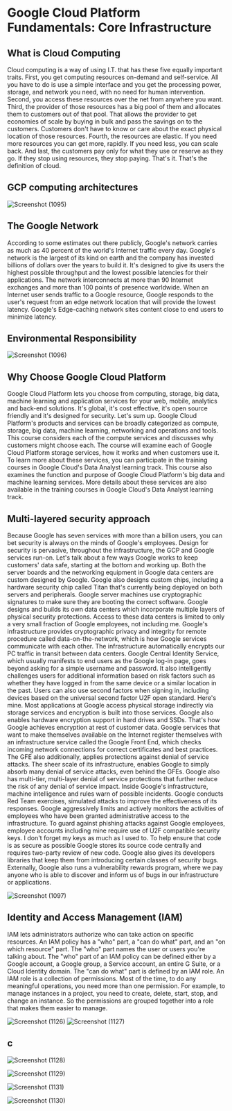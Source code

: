 # Google Cloud Platform Fundamentals: Core Infrastructure

## What is Cloud Computing

Cloud computing is a way of using I.T. that has these five equally important traits. First, you get computing resources on-demand and self-service. All you have to do is use a simple interface and you get the processing power, storage, and network you need, with no need for human intervention. Second, you access these resources over the net from anywhere you want. Third, the provider of those resources has a big pool of them and allocates them to customers out of that pool. That allows the provider to get economies of scale by buying in bulk and pass the savings on to the customers. Customers don't have to know or care about the exact physical location of those resources. Fourth, the resources are elastic. If you need more resources you can get more, rapidly. If you need less, you can scale back. And last, the customers pay only for what they use or reserve as they go. If they stop using resources, they stop paying. That's it. That's the definition of cloud.

## GCP computing architectures

![Screenshot (1095)](https://user-images.githubusercontent.com/46487696/104838175-3bd99a80-58df-11eb-9f3d-9d787febd28c.png)

## The Google Network

According to some estimates out there publicly, Google's network carries as much as 40 percent of the world's Internet traffic every day. Google's network is the largest of its kind on earth and the company has invested billions of dollars over the years to build it. It's designed to give its users the highest possible throughput and the lowest possible latencies for their applications. The network interconnects at more than 90 Internet exchanges and more than 100 points of presence worldwide. When an Internet user sends traffic to a Google resource, Google responds to the user's request from an edge network location that will provide the lowest latency. Google's Edge-caching network sites content close to end users to minimize latency.

## Environmental Responsibility

![Screenshot (1096)](https://user-images.githubusercontent.com/46487696/104838267-ddf98280-58df-11eb-9653-32d36dd3c8c8.png)

## Why Choose Google Cloud Platform

Google Cloud Platform lets you choose from computing, storage, big data, machine learning and application services for your web, mobile, analytics and back-end solutions. It's global, it's cost effective, it's open source friendly and it's designed for security. Let's sum up. Google Cloud Platform's products and services can be broadly categorized as compute, storage, big data, machine learning, networking and operations and tools. This course considers each of the compute services and discusses why customers might choose each. The course will examine each of Google Cloud Platform storage services, how it works and when customers use it. To learn more about these services, you can participate in the training courses in Google Cloud's Data Analyst learning track. This course also examines the function and purpose of Google Cloud Platform's big data and machine learning services. More details about these services are also available in the training courses in Google Cloud's Data Analyst learning track.

## Multi-layered security approach

Because Google has seven services with more than a billion users, you can bet security is always on the minds of Google's employees. Design for security is pervasive, throughout the infrastructure, the GCP and Google services run-on. Let's talk about a few ways Google works to keep customers' data safe, starting at the bottom and working up. Both the server boards and the networking equipment in Google data centers are custom designed by Google. Google also designs custom chips, including a hardware security chip called Titan that's currently being deployed on both servers and peripherals. Google server machines use cryptographic signatures to make sure they are booting the correct software. Google designs and builds its own data centers which incorporate multiple layers of physical security protections. Access to these data centers is limited to only a very small fraction of Google employees, not including me. Google's infrastructure provides cryptographic privacy and integrity for remote procedure called data-on-the-network, which is how Google services communicate with each other. The infrastructure automatically encrypts our PC traffic in transit between data centers. Google Central Identity Service, which usually manifests to end users as the Google log-in page, goes beyond asking for a simple username and password. It also intelligently challenges users for additional information based on risk factors such as whether they have logged in from the same device or a similar location in the past. Users can also use second factors when signing in, including devices based on the universal second factor U2F open standard. Here's mine. Most applications at Google access physical storage indirectly via storage services and encryption is built into those services. Google also enables hardware encryption support in hard drives and SSDs. That's how Google achieves encryption at rest of customer data. Google services that want to make themselves available on the Internet register themselves with an infrastructure service called the Google Front End, which checks incoming network connections for correct certificates and best practices. The GFE also additionally, applies protections against denial of service attacks. The sheer scale of its infrastructure, enables Google to simply absorb many denial of service attacks, even behind the GFEs. Google also has multi-tier, multi-layer denial of service protections that further reduce the risk of any denial of service impact. Inside Google's infrastructure, machine intelligence and rules warn of possible incidents. Google conducts Red Team exercises, simulated attacks to improve the effectiveness of its responses. Google aggressively limits and actively monitors the activities of employees who have been granted administrative access to the infrastructure. To guard against phishing attacks against Google employees, employee accounts including mine require use of U2F compatible security keys. I don't forget my keys as much as I used to. To help ensure that code is as secure as possible Google stores its source code centrally and requires two-party review of new code. Google also gives its developers libraries that keep them from introducing certain classes of security bugs. Externally, Google also runs a vulnerability rewards program, where we pay anyone who is able to discover and inform us of bugs in our infrastructure or applications.

![Screenshot (1097)](https://user-images.githubusercontent.com/46487696/104849599-8a535d00-5910-11eb-9b86-d96addab2a1c.png)


## Identity and Access Management (IAM)

IAM lets administrators authorize who can take action on specific resources. An IAM policy has a "who" part, a "can do what" part, and an "on which resource" part. The "who" part names the user or users you're talking about. The "who" part of an IAM policy can be defined either by a Google account, a Google group, a Service account, an entire G Suite, or a Cloud Identity domain. The "can do what" part is defined by an IAM role. An IAM role is a collection of permissions. Most of the time, to do any meaningful operations, you need more than one permission. For example, to manage instances in a project, you need to create, delete, start, stop, and change an instance. So the permissions are grouped together into a role that makes them easier to manage.

![Screenshot (1126)](https://user-images.githubusercontent.com/46487696/105208909-3befc980-5b6f-11eb-8398-9bf33d9f2372.png)
![Screenshot (1127)](https://user-images.githubusercontent.com/46487696/105208914-3e522380-5b6f-11eb-8f49-27fea89cd04a.png)

## c
![Screenshot (1128)](https://user-images.githubusercontent.com/46487696/105209846-4eb6ce00-5b70-11eb-9d0b-1565f5c2cb4c.png)

![Screenshot (1129)](https://user-images.githubusercontent.com/46487696/105209853-50809180-5b70-11eb-9e62-d70d66d587af.png)

![Screenshot (1131)](https://user-images.githubusercontent.com/46487696/105209855-51b1be80-5b70-11eb-80b9-65df5005241f.png)

![Screenshot (1130)](https://user-images.githubusercontent.com/46487696/105209854-51192800-5b70-11eb-95d3-ba0885ab66c9.png)

